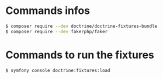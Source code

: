# Commands infos

```bash
$ composer require --dev doctrine/doctrine-fixtures-bundle
$ composer require --dev fakerphp/faker
```

# Commands to run the fixtures

```bash
$ symfony console doctrine:fixtures:load
```